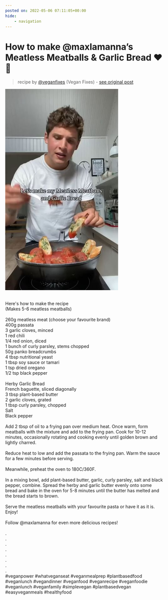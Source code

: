 ```yaml
---
posted on: 2022-05-06 07:11:05+00:00
hide:
    - navigation
---
```


# How to make @maxlamanna’s Meatless Meatballs & Garlic Bread ❤️🌿 

> recipe by [@veganfixes](https://www.instagram.com/veganfixes/) 
(Vegan Fixes) - [see original post](https://instagram.com/p/CdNSufdJlQt)

![](../img/veganfixes_06-05-2022_0705.png)

\
Here's how to make the recipe\
(Makes 5-6 meatless meatballs)\
\
260g meatless meat (choose your favourite brand)\
400g passata\
3 garlic cloves, minced\
1 red chili\
1/4 red onion, diced\
1 bunch of curly parsley, stems chopped\
50g panko breadcrumbs\
4 tbsp nutritional yeast\
1 tbsp soy sauce or tamari\
1 tsp dried oregano\
1/2 tsp black pepper\
\
Herby Garlic Bread\
French baguette, sliced diagonally\
3 tbsp plant-based butter\
2 garlic cloves, grated\
1 tbsp curly parsley, chopped\
Salt\
Black pepper \
\
Add 2 tbsp of oil to a frying pan over medium heat. Once warm, form meatballs with the mixture and add to the frying pan. Cook for 10-12 minutes, occasionally rotating and cooking evenly until golden brown and lightly charred. \
\
Reduce heat to low and add the passata to the frying pan. Warm the sauce for a few minutes before serving. \
\
Meanwhile, preheat the oven to 180C/360F. \
\
In a mixing bowl, add plant-based butter, garlic, curly parsley, salt and black pepper, combine. Spread the herby and garlic butter evenly onto some bread and bake in the oven for 5-8 minutes until the butter has melted and the bread starts to brown.\
\
Serve the meatless meatballs with your favourite pasta or have it as it is. Enjoy!\
\
Follow @maxlamanna for even more delicious recipes!\
\
.\
.\
.\
.\
.\
.\
.\
.\
\#veganpower \#whatveganseat \#veganmealprep \#plantbasedfood \#veganlunch \#vegandinner \#veganfood \#veganrecipe \#veganfoodie \#veganlunch \#veganfamily \#simplevegan \#plantbasedvegan \#easyveganmeals \#healthyfood 
